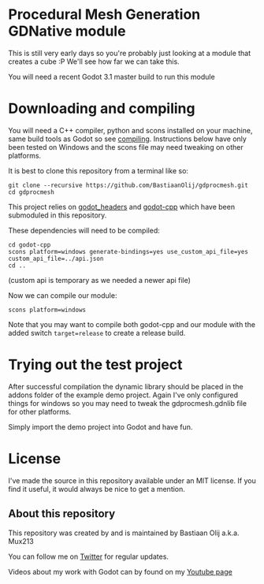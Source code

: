 Procedural Mesh Generation GDNative module
==========================================

This is still very early days so you're probably just looking at a module that creates a cube :P
We'll see how far we can take this.

You will need a recent Godot 3.1 master build to run this module

Downloading and compiling
=========================
You will need a C++ compiler, python and scons installed on your machine, same build tools as Godot so see [compiling](http://docs.godotengine.org/en/latest/development/compiling/index.html).
Instructions below have only been tested on Windows and the scons file may need tweaking on other platforms.

It is best to clone this repository from a terminal like so:
```
git clone --recursive https://github.com/BastiaanOlij/gdprocmesh.git
cd gdprocmesh
```

This project relies on [godot_headers](https://github.com/GodotNativeTools/godot_headers) and [godot-cpp](https://github.com/GodotNativeTools/godot-cpp) which have been submoduled in this repository.

These dependencies will need to be compiled:
```
cd godot-cpp
scons platform=windows generate-bindings=yes use_custom_api_file=yes custom_api_file=../api.json
cd ..
```
(custom api is temporary as we needed a newer api file)

Now we can compile our module:
```
scons platform=windows
```

Note that you may want to compile both godot-cpp and our module with the added switch ```target=release``` to create a release build.

Trying out the test project
===========================
After successful compilation the dynamic library should be placed in the addons folder of the example demo project. Again I've only configured things for windows so you may need to tweak the gdprocmesh.gdnlib file for other platforms.

Simply import the demo project into Godot and have fun.

License
=======
I've made the source in this repository available under an MIT license. If you find it useful, it would always be nice to get a mention.

About this repository
---------------------
This repository was created by and is maintained by Bastiaan Olij a.k.a. Mux213

You can follow me on [Twitter](https://twitter.com/mux213) for regular updates.

Videos about my work with Godot can by found on my [Youtube page](https://www.youtube.com/channel/UCrbLJYzJjDf2p-vJC011lYw)
